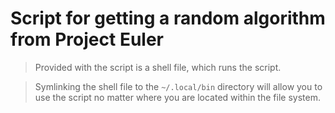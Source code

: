 # Script for getting a random algorithm from Project Euler

> Provided with the script is a shell file, which runs the script.

> Symlinking the shell file to the `~/.local/bin` directory will allow you to use the script no matter where you are located within the file system.

